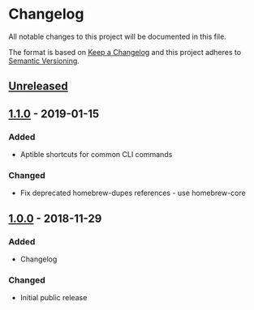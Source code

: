 # Changelog
All notable changes to this project will be documented in this file.

The format is based on [Keep a Changelog](http://keepachangelog.com/en/1.0.0/)
and this project adheres to [Semantic Versioning](http://semver.org/spec/v2.0.0.html).

## [Unreleased]

## [1.1.0] - 2019-01-15
### Added
- Aptible shortcuts for common CLI commands

### Changed
- Fix deprecated homebrew-dupes references - use homebrew-core

## [1.0.0] - 2018-11-29
### Added
- Changelog

### Changed
- Initial public release

[Unreleased]: https://github.com/pagerinc/dotfiles/compare/1.1.0...HEAD
[1.1.0]: https://github.com/pagerinc/dotfiles/compare/1.0.0...1.1.0
[1.0.0]: https://github.com/pagerinc/dotfiles/compare/1.0.0...1.0.0
